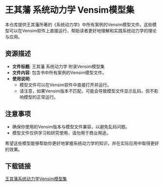 # 王其藩 系统动力学 Vensim模型集

本仓库提供王其藩所著的《系统动力学》中所有案例的Vensim模型文件。这些模型可以在Vensim软件上直接运行，帮助读者更好地理解和实践系统动力学的理论与应用。

## 资源描述

- **文件标题**: 王其藩 系统动力学 附录Vensim模型集
- **文件内容**: 包含书中所有案例的Vensim模型文件。
- **使用说明**: 
  - 模型文件可以在Vensim软件中直接打开并运行。
  - 请注意，如果Vensim版本不匹配，可能会导致模型文件显示乱码，但不影响模型的正常运行。

## 注意事项

- 确保你使用的Vensim版本与模型文件兼容，以避免乱码问题。
- 模型文件仅供学习和研究使用，请勿用于商业用途。

希望这些模型能够帮助你更好地掌握系统动力学的知识，并在实际应用中取得更好的效果。

## 下载链接

[王其藩系统动力学Vensim模型集](https://pan.quark.cn/s/a807324380aa)